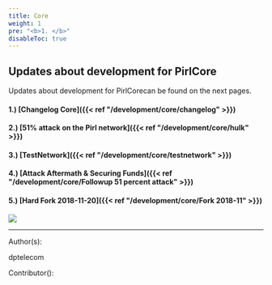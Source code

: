 ```yaml
---
title: Core
weight: 1
pre: "<b>1. </b>"
disableToc: true
---
```


## Updates about development for PirlCore


Updates about development for PirlCorecan be found on the next pages.

#### 1.) [Changelog Core]({{< ref "/development/core/changelog" >}})
#### 2.) [51% attack on the Pirl network]({{< ref "/development/core/hulk" >}})
#### 3.) [TestNetwork]({{< ref "/development/core/testnetwork" >}})
#### 4.) [Attack Aftermath & Securing Funds]({{< ref "/development/core/Followup 51 percent attack" >}})
#### 5.) [Hard Fork 2018-11-20]({{< ref "/development/core/Fork 2018-11" >}})



![](/development/images/Pirl_Energy.gif)













---
Author(s):

dptelecom

Contributor():

